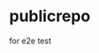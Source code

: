 # publicrepo
for e2e test




















































































































































































































































































































































































































































































































































































































































































































































































































































































































































































































































































































































































































































































































































































































































































































































































































































































































































































































































































































































































































































































































































































































































































































































































































































































































































































































































































































































































































































































































































































































































































